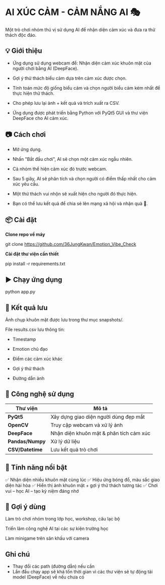 # AI XÚC CẢM - CẢM NẮNG AI 🎭
Một trò chơi nhóm thú vị sử dụng AI để nhận diện cảm xúc và đưa ra thử thách độc đáo.

## 💡 Giới thiệu
- Ứng dụng sử dụng webcam để: Nhận diện cảm xúc khuôn mặt của người chơi bằng AI (DeepFace).

- Gợi ý thử thách biểu cảm dựa trên cảm xúc được chọn.

- Tính toán mức độ giống biểu cảm và chọn người biểu cảm kém nhất để thực hiện thử thách.

- Cho phép lưu lại ảnh + kết quả và trích xuất ra CSV.

- Ứng dụng được phát triển bằng Python với PyQt5 GUI và thư viện DeepFace cho AI cảm xúc.

## 📷 Cách chơi
- Mở ứng dụng.

- Nhấn "Bắt đầu chơi", AI sẽ chọn một cảm xúc ngẫu nhiên.

- Cả nhóm thể hiện cảm xúc đó trước webcam.

- Sau 5 giây, AI sẽ phân tích và chọn người có điểm thấp nhất cho cảm xúc yêu cầu.

- Một thử thách vui nhộn sẽ xuất hiện cho người đó thực hiện.

- Bạn có thể lưu kết quả để chia sẻ lên mạng xã hội và nhận quà 🎁.

## 📦 Cài đặt

**Clone repo về máy**

git clone https://github.com/36JungKwan/Emotion_Vibe_Check

**Cài đặt thư viện cần thiết**

pip install -r requirements.txt

## ▶️ Chạy ứng dụng

python app.py

## 📁 Kết quả lưu
Ảnh chụp khuôn mặt được lưu trong thư mục snapshots/.

File results.csv lưu thông tin:

- Timestamp

- Emotion chủ đạo

- Điểm các cảm xúc khác

- Gợi ý thử thách

- Đường dẫn ảnh

## 🧠 Công nghệ sử dụng
| Thư viện         | Mô tả                                   |
| ---------------- | --------------------------------------- |
| **PyQt5**        | Xây dựng giao diện người dùng đẹp mắt   |
| **OpenCV**       | Truy cập webcam và xử lý ảnh            |
| **DeepFace**     | Nhận diện khuôn mặt & phân tích cảm xúc |
| **Pandas/Numpy** | Xử lý dữ liệu                           |
| **CSV/Datetime** | Lưu kết quả trò chơi                    |


## 💚 Tính năng nổi bật
✅ Nhận diện nhiều khuôn mặt cùng lúc
✅ Hiệu ứng bóng đổ, màu sắc giao diện hài hòa
✅ Hiển thị ảnh khuôn mặt + gợi ý thử thách tương tác
✅ Chơi vui – học AI – tạo kỷ niệm đáng nhớ

## 📸 Gợi ý dùng
Làm trò chơi nhóm trong lớp học, workshop, câu lạc bộ

Triển lãm công nghệ AI tại các sự kiện trường học

Làm minigame trên sân khấu với camera

## Ghi chú
- Thay đổi các path (đường dẫn) nếu cần
- Lần đầu chạy app sẽ khá tốn thời gian vì các thư viện sẽ tự động tải model (DeepFace) về nếu chưa có
